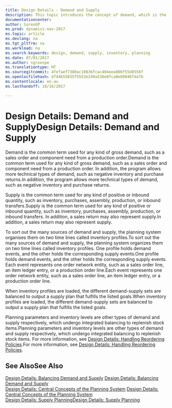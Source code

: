 ```yaml
---
title: Design Details - Demand and Supply
description: This topic introduces the concept of demand, which is the common term used for any kind of gross demand, such as a sales order and component need from a production order.
documentationcenter: 
author: SorenGP
ms.prod: dynamics-nav-2017
ms.topic: article
ms.devlang: na
ms.tgt_pltfrm: na
ms.workload: na
ms.search.keywords: design, demand, supply, inventory, planning
ms.date: 07/01/2017
ms.author: sgroespe
ms.translationtype: HT
ms.sourcegitcommit: 4fefaef7380ac10836fcac404eea006f55d8556f
ms.openlocfilehash: d744b55835f5553e249a536e0fca0eb0046fda7b
ms.contentlocale: en-au
ms.lasthandoff: 10/16/2017

---
```

# <a name="design-details-demand-and-supply"></a><span data-ttu-id="d1a56-103">Design Details: Demand and Supply</span><span class="sxs-lookup"><span data-stu-id="d1a56-103">Design Details: Demand and Supply</span></span>
<span data-ttu-id="d1a56-104">Demand is the common term used for any kind of gross demand, such as a sales order and component need from a production order.</span><span class="sxs-lookup"><span data-stu-id="d1a56-104">Demand is the common term used for any kind of gross demand, such as a sales order and component need from a production order.</span></span> <span data-ttu-id="d1a56-105">In addition, the program allows more technical types of demand, such as negative inventory and purchase returns.</span><span class="sxs-lookup"><span data-stu-id="d1a56-105">In addition, the program allows more technical types of demand, such as negative inventory and purchase returns.</span></span>  
  
<span data-ttu-id="d1a56-106">Supply is the common term used for any kind of positive or inbound quantity, such as inventory, purchases, assembly, production, or inbound transfers.</span><span class="sxs-lookup"><span data-stu-id="d1a56-106">Supply is the common term used for any kind of positive or inbound quantity, such as inventory, purchases, assembly, production, or inbound transfers.</span></span> <span data-ttu-id="d1a56-107">In addition, a sales return may also represent supply.</span><span class="sxs-lookup"><span data-stu-id="d1a56-107">In addition, a sales return may also represent supply.</span></span>  
  
<span data-ttu-id="d1a56-108">To sort out the many sources of demand and supply, the planning system organises them on two time lines called inventory profiles.</span><span class="sxs-lookup"><span data-stu-id="d1a56-108">To sort out the many sources of demand and supply, the planning system organizes them on two time lines called inventory profiles.</span></span> <span data-ttu-id="d1a56-109">One profile holds demand events, and the other holds the corresponding supply events.</span><span class="sxs-lookup"><span data-stu-id="d1a56-109">One profile holds demand events, and the other holds the corresponding supply events.</span></span> <span data-ttu-id="d1a56-110">Each event represents one order network entity, such as a sales order line, an item ledger entry, or a production order line.</span><span class="sxs-lookup"><span data-stu-id="d1a56-110">Each event represents one order network entity, such as a sales order line, an item ledger entry, or a production order line.</span></span>  
  
<span data-ttu-id="d1a56-111">When inventory profiles are loaded, the different demand-supply sets are balanced to output a supply plan that fulfills the listed goals.</span><span class="sxs-lookup"><span data-stu-id="d1a56-111">When inventory profiles are loaded, the different demand-supply sets are balanced to output a supply plan that fulfills the listed goals.</span></span>  
  
<span data-ttu-id="d1a56-112">Planning parameters and inventory levels are other types of demand and supply respectively, which undergo integrated balancing to replenish stock items.</span><span class="sxs-lookup"><span data-stu-id="d1a56-112">Planning parameters and inventory levels are other types of demand and supply respectively, which undergo integrated balancing to replenish stock items.</span></span> <span data-ttu-id="d1a56-113">For more information, see [Design Details: Handling Reordering Policies](design-details-handling-reordering-policies.md).</span><span class="sxs-lookup"><span data-stu-id="d1a56-113">For more information, see [Design Details: Handling Reordering Policies](design-details-handling-reordering-policies.md).</span></span>  
  
## <a name="see-also"></a><span data-ttu-id="d1a56-114">See Also</span><span class="sxs-lookup"><span data-stu-id="d1a56-114">See Also</span></span>  
<span data-ttu-id="d1a56-115">[Design Details: Balancing Demand and Supply](design-details-balancing-demand-and-supply.md) </span><span class="sxs-lookup"><span data-stu-id="d1a56-115">[Design Details: Balancing Demand and Supply](design-details-balancing-demand-and-supply.md) </span></span>  
<span data-ttu-id="d1a56-116">[Design Details: Central Concepts of the Planning System](design-details-central-concepts-of-the-planning-system.md) </span><span class="sxs-lookup"><span data-stu-id="d1a56-116">[Design Details: Central Concepts of the Planning System](design-details-central-concepts-of-the-planning-system.md) </span></span>  
[<span data-ttu-id="d1a56-117">Design Details: Supply Planning</span><span class="sxs-lookup"><span data-stu-id="d1a56-117">Design Details: Supply Planning</span></span>](design-details-supply-planning.md)

